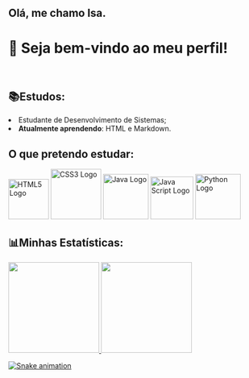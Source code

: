 
## Olá, me chamo Isa.
# 👋 Seja bem-vindo ao meu perfil! 
<br/>


## 📚Estudos:
  <li>Estudante de Desenvolvimento de Sistemas;
  <li><b>Atualmente aprendendo</b>: HTML e Markdown.

## O que pretendo estudar: 
<img src="https://cdn.jsdelivr.net/gh/devicons/devicon/icons/html5/html5-original.svg" width=80p alt="HTML5 Logo"/>
<img src="https://cdn.jsdelivr.net/gh/devicons/devicon/icons/css3/css3-original-wordmark.svg" width=100p alt="CSS3 Logo"/>
<img src="https://cdn.jsdelivr.net/gh/devicons/devicon/icons/java/java-original.svg" width=90p alt="Java Logo"/>
<img src="https://cdn.jsdelivr.net/gh/devicons/devicon/icons/javascript/javascript-original.svg" width=85p alt="Java Script Logo"/>
<img src="https://cdn.jsdelivr.net/gh/devicons/devicon/icons/python/python-original.svg" width=90p alt="Python Logo"/>
<br/>


## 📊Minhas Estatísticas: 
<div>
<a href="https://github.com/tannieDEV">
<img height="180em" src="https://github-readme-stats.vercel.app/api/top-langs/?username=tannieDEV&layout=compact&langs_count=7&theme=dracula"/>
<img height="180em" src="https://github-readme-stats.vercel.app/api?username=tannieDEV&show_icons=true&theme=dracula&include_all_commits=true&count_private=true"/>
</div>

![Snake animation](https://github.com/seu-usuário-aqui/seu-usuário-aqui/blob/output/github-contribution-grid-snake.svg)
<!--
**tannieDEV/tannieDEV** is a ✨ _special_ ✨ repository because its `README.md` (this file) appears on your GitHub profile.

Here are some ideas to get you started:

- 🔭 I’m currently working on ...
- 🌱 I’m currently learning ...
- 👯 I’m looking to collaborate on ...
- 🤔 I’m looking for help with ...
- 💬 Ask me about ...
- 📫 How to reach me: ...
- 😄 Pronouns: ...
- ⚡ Fun fact: ...
-->
